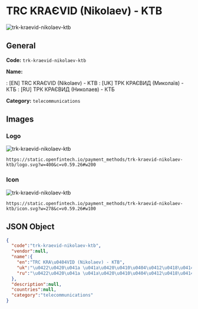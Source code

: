 
# TRC KRAЄVID (Nikolaev) - KTB 
![trk-kraevid-nikolaev-ktb](https://static.openfintech.io/payment_methods/trk-kraevid-nikolaev-ktb/logo.svg?w=400&c=v0.59.26#w200)  

## General 
**Code:** `trk-kraevid-nikolaev-ktb` 
 
**Name:** 
 
:	[EN] TRC KRAЄVID (Nikolaev) - KTB 
:	[UK] ТРК КРАЄВИД (Миколаїв) - КТБ 
:	[RU] ТРК КРАЄВИД (Николаев) - КТБ 
 
**Category:** `telecommunications` 
 

## Images 

### Logo 
![trk-kraevid-nikolaev-ktb](https://static.openfintech.io/payment_methods/trk-kraevid-nikolaev-ktb/logo.svg?w=400&c=v0.59.26#w200)  

```
https://static.openfintech.io/payment_methods/trk-kraevid-nikolaev-ktb/logo.svg?w=400&c=v0.59.26#w200
```  

### Icon 
![trk-kraevid-nikolaev-ktb](https://static.openfintech.io/payment_methods/trk-kraevid-nikolaev-ktb/icon.svg?w=278&c=v0.59.26#w100)  

```
https://static.openfintech.io/payment_methods/trk-kraevid-nikolaev-ktb/icon.svg?w=278&c=v0.59.26#w100
```  

## JSON Object 

```json
{
  "code":"trk-kraevid-nikolaev-ktb",
  "vendor":null,
  "name":{
    "en":"TRC KRA\u0404VID (Nikolaev) - KTB",
    "uk":"\u0422\u0420\u041a \u041a\u0420\u0410\u0404\u0412\u0418\u0414 (\u041c\u0438\u043a\u043e\u043b\u0430\u0457\u0432) - \u041a\u0422\u0411",
    "ru":"\u0422\u0420\u041a \u041a\u0420\u0410\u0404\u0412\u0418\u0414 (\u041d\u0438\u043a\u043e\u043b\u0430\u0435\u0432) - \u041a\u0422\u0411"
  },
  "description":null,
  "countries":null,
  "category":"telecommunications"
}
```  
